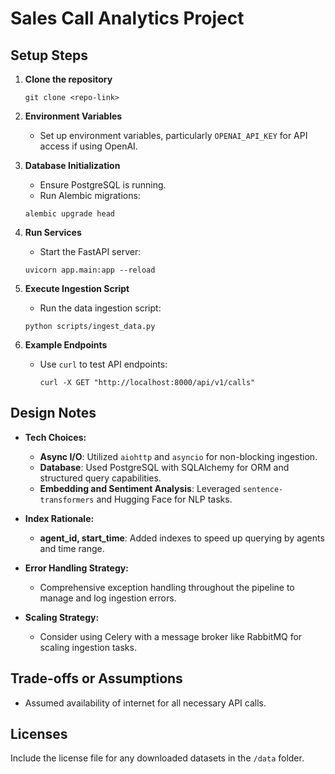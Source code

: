 # Sales Call Analytics Project

## Setup Steps
1. **Clone the repository**
   ```
   git clone <repo-link>
   ```

2. **Environment Variables**
   - Set up environment variables, particularly `OPENAI_API_KEY` for API access if using OpenAI.

3. **Database Initialization**
   - Ensure PostgreSQL is running.
   - Run Alembic migrations:
   ```
   alembic upgrade head
   ```

4. **Run Services**
   - Start the FastAPI server:
   ```
   uvicorn app.main:app --reload
   ```

5. **Execute Ingestion Script**
   - Run the data ingestion script:
   ```
   python scripts/ingest_data.py
   ```

6. **Example Endpoints**
   - Use `curl` to test API endpoints:
     ```
     curl -X GET "http://localhost:8000/api/v1/calls"
     ```

## Design Notes
- **Tech Choices:**
  - **Async I/O**: Utilized `aiohttp` and `asyncio` for non-blocking ingestion.
  - **Database**: Used PostgreSQL with SQLAlchemy for ORM and structured query capabilities.
  - **Embedding and Sentiment Analysis**: Leveraged `sentence-transformers` and Hugging Face for NLP tasks.

- **Index Rationale:**
  - **agent_id, start_time**: Added indexes to speed up querying by agents and time range.

- **Error Handling Strategy:**
  - Comprehensive exception handling throughout the pipeline to manage and log ingestion errors.

- **Scaling Strategy:**
  - Consider using Celery with a message broker like RabbitMQ for scaling ingestion tasks.

## Trade-offs or Assumptions
- Assumed availability of internet for all necessary API calls.

## Licenses
Include the license file for any downloaded datasets in the `/data` folder.

